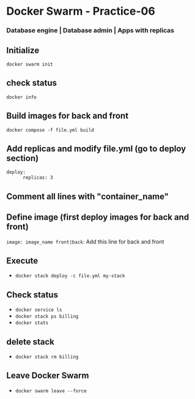 # Docker Swarm - Practice-06
### Database engine | Database admin | Apps with replicas
	
## Initialize
`docker swarm init`

## check status
`docker info`

## Build images for back and front
`docker compose -f file.yml build`

## Add replicas and modify file.yml (go to deploy section)
```
deploy:
      replicas: 3
```
## Comment all lines with "container_name"

## Define image (first deploy images for back and front)
`image: image_name front|back`: Add this line for back and front

## Execute
- `docker stack deploy -c file.yml my-stack`

## Check status
- `docker service ls`
- `docker stack ps billing`
- `docker stats`

## delete stack
- `docker stack rm billing`

## Leave Docker Swarm
- `docker swarm leave --force`
